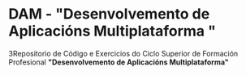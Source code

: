 # DAM  - __"Desenvolvemento de Aplicacións Multiplataforma "__



3Repositorio de Código e Exercicios do Ciclo Superior de Formación Profesional
__"Desenvolvemento de Aplicacións Multiplataforma"__